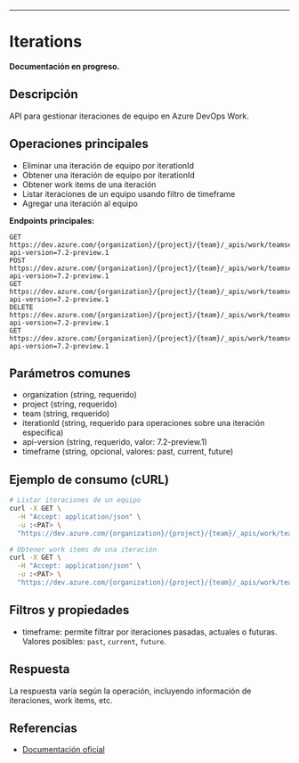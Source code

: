 ---
# Iterations

**Documentación en progreso.**

## Descripción
API para gestionar iteraciones de equipo en Azure DevOps Work.

## Operaciones principales
- Eliminar una iteración de equipo por iterationId
- Obtener una iteración de equipo por iterationId
- Obtener work items de una iteración
- Listar iteraciones de un equipo usando filtro de timeframe
- Agregar una iteración al equipo

**Endpoints principales:**
```
GET    https://dev.azure.com/{organization}/{project}/{team}/_apis/work/teamsettings/iterations?api-version=7.2-preview.1
POST   https://dev.azure.com/{organization}/{project}/{team}/_apis/work/teamsettings/iterations?api-version=7.2-preview.1
GET    https://dev.azure.com/{organization}/{project}/{team}/_apis/work/teamsettings/iterations/{iterationId}?api-version=7.2-preview.1
DELETE https://dev.azure.com/{organization}/{project}/{team}/_apis/work/teamsettings/iterations/{iterationId}?api-version=7.2-preview.1
GET    https://dev.azure.com/{organization}/{project}/{team}/_apis/work/teamsettings/iterations/{iterationId}/workitems?api-version=7.2-preview.1
```

## Parámetros comunes
- organization (string, requerido)
- project (string, requerido)
- team (string, requerido)
- iterationId (string, requerido para operaciones sobre una iteración específica)
- api-version (string, requerido, valor: 7.2-preview.1)
- timeframe (string, opcional, valores: past, current, future)

## Ejemplo de consumo (cURL)
```bash
# Listar iteraciones de un equipo
curl -X GET \
  -H "Accept: application/json" \
  -u :<PAT> \
  "https://dev.azure.com/{organization}/{project}/{team}/_apis/work/teamsettings/iterations?api-version=7.2-preview.1"

# Obtener work items de una iteración
curl -X GET \
  -H "Accept: application/json" \
  -u :<PAT> \
  "https://dev.azure.com/{organization}/{project}/{team}/_apis/work/teamsettings/iterations/{iterationId}/workitems?api-version=7.2-preview.1"
```

## Filtros y propiedades
- timeframe: permite filtrar por iteraciones pasadas, actuales o futuras. Valores posibles: `past`, `current`, `future`.

## Respuesta
La respuesta varía según la operación, incluyendo información de iteraciones, work items, etc.

## Referencias
- [Documentación oficial](https://learn.microsoft.com/en-us/rest/api/azure/devops/work/iterations?view=azure-devops-rest-7.2)

